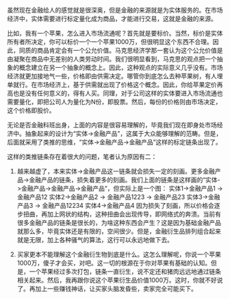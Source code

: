 虽然现在金融给人的感觉就是很深奥，但是金融的来源就是为实体服务的。在市场经济中，实体需要进行标定量化成为商品，才能进行交易，这就是金融的来源。

比如，我有一个苹果，怎么进入市场流通呢？首先就是要标价。当然，标价是实体所有者所决定，你可以标价一个一个苹果1000万，但很明显这个东西不合理。因此，同质的商品肯定会有一个公允价值。马克思经济学那一套认为这个公允价值是由凝聚在商品中无差别的人类劳动时间。我们很明显看到，马克思的观点把一个抽象的概念建立在另一个抽象的概念上。因此，这种观点的实际意义几乎没有。市场经济就更加接地气一些，价格即由供需决定。哪管你到底怎么去种苹果树，有人埋单就行。在市场经济上，基于供需就出现了价格这个概念。因此，你给苹果定价再高也是没有任何意义的，得有人买。同理，对于公司这样的实体要进入市场流通也需要量化，即把公司人为量化为N份，即股票。然后，每份的价格则由市场决定，这个价格即股价。

无论是否金融科班出身，上面的内容是很容易理解的，毕竟我们现在即身处市场经济中。抽象起来的设计为“实体->金融产品”，这属于大众能够理解的范畴。但是，后面就采用了类推的思维，“实体->金融产品->金融产品”这样的标定链条出现了。

这样的类推链条存在着很大的问题，笔者认为原因有二：
1. 越来越虚了，本来实体->金融产品这一链条就会损失一定的刻画。更多金融产品->金融产品的链条，损失着更多的刻画。我们上面的链条是这样画的“实体->金融产品->金融产品->金融产品”，但实际上是一个图：
实体1->金融产品1
                -> 金融产品12
实体2->金融产品2                -> 金融产品1223
                -> 金融产品23
实体3->金融产品3
                                                -> 金融产品12234
实体4->金融产品4
因为损失了刻画，所以价格会逐步扭曲，再加上网状的结构，这种扭曲会出现传导，即网络式的奔溃。当前有很多金融产品的链条是很长的，为啥这种东西会产生？这是因为基础金融产品就那么多，毕竟实体还是有限的，空间很少。但是，金融衍生品排列组合起来就是无限，加上各种骚气的算法，这行可以永远地做下去。

2. 买家更本不能理解这个金融衍生物到底是什么。这怎么理解呢，你说一个苹果1000万，傻子才会买，对吧。这一切的根源在于你对苹果有基础的认知。但是，一个苹果经过多次打包，链条一直衍生，说不定还和猪肉远远地通过链条相关起来。然后，我再跟你说这个苹果衍生品价值1000万。这时，你就不好说了。再加上一些赚钱神话，让买家头脑发昏些，卖家完全可能买下。
